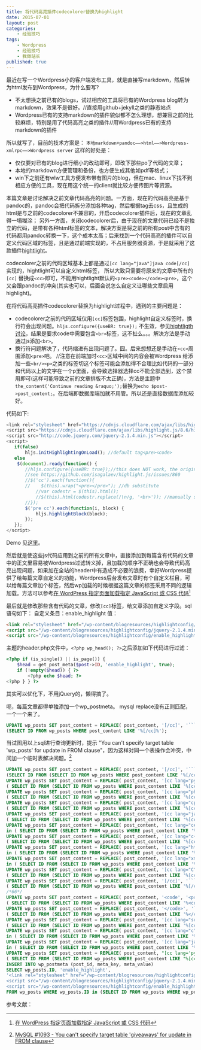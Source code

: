 ```yaml
---
title: 将代码高亮插件codecolorer替换为highlight
date: 2015-07-01
layout: post
categories: 
    - 经验技巧 
tags: 
    - Wordpress
    - 经验技巧 
    - 我做站长 
published: true
---
```


最近在写一个Wordpress小的客户端发布工具，就是直接写markdown，然后转为html发布到Wordpress，为什么要写?

- 不太想换之前已有的blogs，试过相应的工具将已有的Wordpress blog转为markdown，效果不是很好。//直接用github+jekyll之类的静态站点
- Wordpress已有的支持markdown的插件貌似都不怎么理想，想兼容之前的比较麻烦，特别是用了代码高亮之类的插件//用Wordpress已有的支持markdown的插件

所以就写了，目前的技术方案是：
``本地markdown+pandoc——>html——>Wordpress-xmlrpc——>Wordpress server``
这样的好处是：

- 仅仅要对已有的blog进行细小的改动即可，即改下那些po了代码的文章；
- 本地的markdown方便管理和备份，也方便生成其他如pdf等格式；
- win下之前还有wlw工具方便发布带有图片的blog，但在mac、linux下找不到相应方便的工具，现在用这个统一的client就比较方便传图片等资源。


本篇文章是讨论解决之前文章代码高亮的问题。一方面，现在的代码高亮是基于pandoc的，pandoc会把代码拆分添加各种tag，然后根据tag去css，且生成的html是与之前的codecolorer不兼容的，开启codecolorer插件后，现在的文章乱得一塌糊涂；
另外一方面，关闭codecolorer后，由于现在的文章代码已经不是独立的代码，是带有各种html标签的文本，解决方案是将之前的所有post中含有的代码都用pandoc转换一下，这个成本太高；后来找到一个代码高亮的插件可以自定义代码区域的标签，且是通过前端实现的，不占用服务器资源，于是就采用了这款插件[hightlight](https://highlightjs.org/)。


codecolorer之前的代码区域基本上都是通过``[cc lang="java"]java code[/cc]``实现的，hightlight可以自定义html标签，
所以大致只需要将原来的文章中所有的``[cc]`` 替换成``<cc>``即可，不能用hightlight默认的``<pre><code></code><pre>``，这个又会跟pandoc的冲突(其实也可以，后面会说怎么自定义让哪些文章启用highlight)。

在将代码高亮插件codecolorer替换为highlight过程中，遇到的主要问题是：

- codecolorer之前的代码区域仅用``[cc]``标签包围，highlight自定义标签时，换行符会出现问题。``hljs.configure({useBR: true});`` 不生效，参见[hightligth讨论](https://github.com/isagalaev/highlight.js/issues/860)，结果是要求code中需要包含``<br>``标签，这不扯么。。。解决方法是手动通过js添加``<br>``。
- 换行符问题解决了，代码缩进有出现问题了。囧。后来想想还是手动在``<cc>``周围添加``<pre>``吧。 //注意在前端加时``<cc>``区域中间的内容会被Wordpress 给添加一些``<br/><p>``之类的标签切这个标签可能会添加得不合理比如代码的一部分和代码以上的文字在一个p里面，会导致选择器选择cc不能全部选到，这个禁用即可(这样可能导致之前的文章排版不太正确)，方法是主题中``the_content('Continue reading &raquo;');``替换为``echo $post->post_content;``。在后端即数据库端加就不用管。所以还是直接数据库添加较好。


代码如下:

```javascript
<link rel="stylesheet" href="https://cdnjs.cloudflare.com/ajax/libs/highlight.js/8.6/styles/default.min.css">
<script src="https://cdnjs.cloudflare.com/ajax/libs/highlight.js/8.6/highlight.min.js"></script>
<script src="http://code.jquery.com/jquery-2.1.4.min.js"></script>
<script>
   if(false)
       hljs.initHighlightingOnLoad(); //default tag<pre><code>
   else
   	$(document).ready(function() {
       //hljs.configure({useBR: true});//this does NOT work, the original code should contains <br>, 
       //see https://github.com/isagalaev/highlight.js/issues/860
       //$('cc').each(function(){
       //    $(this).wrap("<pre></pre>"); //db substitute
           //var codestr = $(this).html();
           //$(this).html(codestr.replace(/\n/g, '<br>')); //manually substitute, add <pre>, no need
       //});
       $('pre cc').each(function(i, block) {
           hljs.highlightBlock(block);
       });
   });
</script>
```

Demo 见[这里](/resources/codecolorer-adapted-to-highlight/highlighttest.html)。

然后就是使这些js代码应用到之前的所有文章中，直接添加到每篇含有代码的文章中的正文里容易被Wordpress过滤转义掉，且加载的顺序不正确也会导致代码高亮出现问题，如果加在全站的header中有造成不必要的浪费，幸好Wordpress提供了给每篇文章自定义的功能，Wordpress后台发布文章时有个自定义栏目，可以给每篇文章加个标签，然后wp加载的时候根据这篇文章的标签采用不同的逻辑加载。方法可以参考[在 WordPress 指定页面加载指定 JavaScript 或 CSS 代码](http://loo2k.com/blog/Wordpress-page-javascript-css-code/)[^1]

最后就是修改那些含有代码的文章，修改``[cc]``标签，给文章添加自定义字段。sql语句如下：
自定义条目：enable_highlight
值：

```html
<link rel="stylesheet" href="/wp-content/blogresources/highlightconfig/highlight.default.min.css">
<script src="/wp-content/blogresources/highlightconfig/jquery-2.1.4.min.js"></script>
<script src="/wp-content/blogresources/highlightconfig/enable_highlight.js"></script>
```

主题的header.php文件中，``<?php wp_head(); ?>``之后添加如下代码进行过滤：

```php
<?php if (is_single() || is_page()) {
    $head = get_post_meta($post->ID, 'enable_highlight', true); 
    if (!empty($head)) { ?> 
        <?php echo $head; ?> 
<?php } } ?>
```

其实可以优化下，不用jQuery的，懒得搞了。


呃，每篇文章都得单独添加一个wp\_postmeta。
mysql replace没有正则匹配，一个一个来了。

```sql
UPDATE wp_posts SET post_content = REPLACE( post_content, '[/cc]', '```</pre>' ) where ID in 
(SELECT ID FROM wp_posts WHERE post_content LIKE '%[/cc]%');
```
当试图用以上sql进行查询更新时，提示 "You can't specify target table 'wp_posts' for update in FROM clause"，因为这样对同一个表操作会冲突，中间加一个临时表解决问题。[^2]

```sql
UPDATE wp_posts SET post_content = REPLACE( post_content, '[/cc]', '```</pre>' ) where ID in 
(SELECT ID FROM (SELECT ID FROM wp_posts WHERE post_content LIKE '%[/cc]%') as tmp);
UPDATE wp_posts SET post_content = REPLACE( post_content, '[cc lang="python"]', '<pre><cc class="python">' ) where ID in 
( SELECT ID FROM (SELECT ID FROM wp_posts WHERE post_content LIKE '%[cc lang="python"]%') as tmp);  /*8 rows*/
UPDATE wp_posts SET post_content = REPLACE( post_content, '[cc lang="php"]', '<pre><cc class="php">' ) where ID in 
( SELECT ID FROM (SELECT ID FROM wp_posts WHERE post_content LIKE '%[cc lang="php"]%') as tmp); /*8 rows*/
UPDATE wp_posts SET post_content = REPLACE( post_content, '[cc lang="cpp"]', '<pre><cc class="cpp">' ) where ID in 
( SELECT ID FROM (SELECT ID FROM wp_posts WHERE post_content LIKE '%[cc lang="cpp"]%') as tmp); /*6*/ 
UPDATE wp_posts SET post_content = REPLACE( post_content, '[cc lang="java"]', '<pre><cc class="java">' ) where ID in 
( SELECT ID FROM (SELECT ID FROM wp_posts WHERE post_content LIKE '%[cc lang="java"]%') as tmp); /*16*/
UPDATE wp_posts SET post_content = REPLACE( post_content, '[cc lang="c#"]', '<pre><cc class="csharp">' ) where ID 
in ( SELECT ID FROM (SELECT ID FROM wp_posts WHERE post_content LIKE '%[cc lang="c#"]%') as tmp); /*4*/
UPDATE wp_posts SET post_content = REPLACE( post_content, '[cc lang="c++"]', '<pre><cc class="cpp">' ) where ID in 
( SELECT ID FROM (SELECT ID FROM wp_posts WHERE post_content LIKE '%[cc lang="c++"]%') as tmp); /*6*/
UPDATE wp_posts SET post_content = REPLACE( post_content, '[cc lang="html"]', '<pre><cc class="html">' ) where ID 
in ( SELECT ID FROM (SELECT ID FROM wp_posts WHERE post_content LIKE '%[cc lang="html"]%') as tmp); /*1*/
UPDATE wp_posts SET post_content = REPLACE( post_content, '[cc lang="xml"]', '<pre><cc class="xml">' ) where ID 
in ( SELECT ID FROM (SELECT ID FROM wp_posts WHERE post_content LIKE '%[cc lang="xml"]%') as tmp); /*5*/
UPDATE wp_posts SET post_content = REPLACE( post_content, '[cc lang="C"]', '<pre><cc class="C">' ) where ID in 
( SELECT ID FROM (SELECT ID FROM wp_posts WHERE post_content LIKE '%[cc lang="C"]%') as tmp); /*10*/
UPDATE wp_posts SET post_content = REPLACE( post_content, '[/cc]', '```</pre>' ) where ID in 
( SELECT ID FROM (SELECT ID FROM wp_posts WHERE post_content LIKE '%[/cc]%') as tmp); 
/*66*/
UPDATE wp_posts SET post_content = REPLACE( post_content, '<code', '<pre><cc' ) where ID in 
( SELECT ID FROM (SELECT ID FROM wp_posts WHERE post_content LIKE '%<code%') as tmp); /*11*/
UPDATE wp_posts SET post_content = REPLACE( post_content, '</code>', '```</pre>' ) where ID in 
( SELECT ID FROM (SELECT ID FROM wp_posts WHERE post_content LIKE '%</code>%') as tmp); /*11*/
UPDATE wp_posts SET post_content = REPLACE( post_content, '[cc lang="sql"]', '<pre><cc class="sql">' ) where ID in 
( SELECT ID FROM (SELECT ID FROM wp_posts WHERE post_content LIKE '%[cc lang="sql"]%') as tmp); /*5*/
UPDATE wp_posts SET post_content = REPLACE( post_content, '[cc lang="c"]', '<pre><cc class="c">' ) where ID 
in ( SELECT ID FROM (SELECT ID FROM wp_posts WHERE post_content LIKE '%[cc lang="c"]%') as tmp); /*4*/
UPDATE wp_posts SET post_content = REPLACE( post_content, '[cc lang="javascript"]', '<pre><cc class="javascript">' ) where ID 
in ( SELECT ID FROM (SELECT ID FROM wp_posts WHERE post_content LIKE '%[cc lang="javascript"]%') as tmp); /*2*/
UPDATE wp_posts SET post_content = REPLACE( post_content, "[cc lang='python']", '<pre><cc class="python">' ) where ID in 
( SELECT ID FROM (SELECT ID FROM wp_posts WHERE post_content LIKE "%[cc lang='python']%") as tmp); /*2*/
INSERT INTO wp_postmeta (post_id, meta_key, meta_value) 
SELECT wp_posts.ID, 'enable_highlight', 
'<link rel="stylesheet" href="/wp-content/blogresources/highlightconfig/highlight.default.min.css">
<script src="/wp-content/blogresources/highlightconfig/jquery-2.1.4.min.js"></script>
<script src="/wp-content/blogresources/highlightconfig/enable_highlight.js"></script>' 
FROM wp_posts WHERE wp_posts.ID in (SELECT ID FROM wp_posts WHERE wp_posts.post_content LIKE '%```</pre>%');
```

参考文献：

[^1]: [在 WordPress 指定页面加载指定 JavaScript 或 CSS 代码](http://loo2k.com/blog/Wordpress-page-javascript-css-code/) 
[^2]: [MySQL #1093 - You can't specify target table 'giveaways' for update in FROM clause](http://stackoverflow.com/questions/8333376/mysql-1093-you-cant-specify-target-table-giveaways-for-update-in-from-clau)
  
